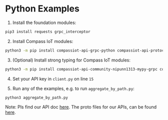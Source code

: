 # Python Examples

1. Install the foundation modules:
```bash
pip3 install requests grpc_interceptor
```

2. Install Compass IoT modules:
```bash
python3 -m pip install compassiot-api-grpc-python compassiot-api-protocolbuffers-python --extra-index-url https://buf.build/gen/python
```

3. (Optional) Install strong typing for Compass IoT modules:
```bash
python3 -m pip install compassiot-api-community-nipunn1313-mypy-grpc compassiot-api-community-nipunn1313-mypy --extra-index-url https://buf.build/gen/python
```

4. Set your API key in `client.py` on line `15`

5. Run any of the examples, e.g. to run `aggregate_by_path.py`:
```bash
python3 aggregate_by_path.py
```

Note: Pls find our API doc [here](https://beta.api.compassiot.cloud/docs). The proto files for our APIs, can be found [here](https://buf.build/compassiot/api).
